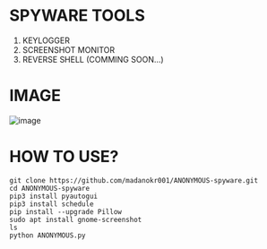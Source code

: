 # SPYWARE TOOLS
1. KEYLOGGER
2. SCREENSHOT MONITOR
3. REVERSE SHELL (COMMING SOON...)


# IMAGE
![image](https://github.com/user-attachments/assets/95d0190a-ff4d-41b0-83f2-e59fbca6c46f)

# HOW TO USE?


```
git clone https://github.com/madanokr001/ANONYMOUS-spyware.git
cd ANONYMOUS-spyware
pip3 install pyautogui
pip3 install schedule
pip install --upgrade Pillow
sudo apt install gnome-screenshot
ls
python ANONYMOUS.py
```


